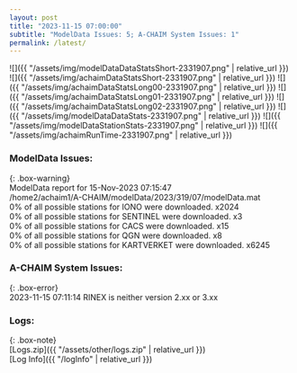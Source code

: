 ```yaml
---
layout: post
title: "2023-11-15 07:00:00"
subtitle: "ModelData Issues: 5; A-CHAIM System Issues: 1"
permalink: /latest/
---
```


![]({{ "/assets/img/modelDataDataStatsShort-2331907.png" | relative_url }})
![]({{ "/assets/img/achaimDataStatsShort-2331907.png" | relative_url }})
![]({{ "/assets/img/achaimDataStatsLong00-2331907.png" | relative_url }})
![]({{ "/assets/img/achaimDataStatsLong01-2331907.png" | relative_url }})
![]({{ "/assets/img/achaimDataStatsLong02-2331907.png" | relative_url }})
![]({{ "/assets/img/modelDataDataStats-2331907.png" | relative_url }})
![]({{ "/assets/img/modelDataStationStats-2331907.png" | relative_url }})
![]({{ "/assets/img/achaimRunTime-2331907.png" | relative_url }})


### ModelData Issues:  
  
{: .box-warning}  
 ModelData report for 15-Nov-2023 07:15:47   
 /home2/achaim1/A-CHAIM/modelData/2023/319/07/modelData.mat   
 0% of all possible stations for IONO were downloaded. x2024   
 0% of all possible stations for SENTINEL were downloaded. x3   
 0% of all possible stations for CACS were downloaded. x15   
 0% of all possible stations for QGN were downloaded. x8   
 0% of all possible stations for KARTVERKET were downloaded. x6245   
  
### A-CHAIM System Issues:  
  
{: .box-error}  
2023-11-15 07:11:14 RINEX is neither version 2.xx or 3.xx  

### Logs:  
  
{: .box-note}  
[Logs.zip]({{ "/assets/other/logs.zip" | relative_url }})  
[Log Info]({{ "/logInfo" | relative_url }})  
